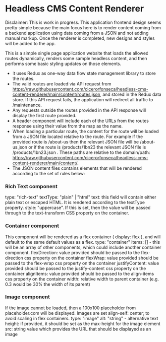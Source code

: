 # Headless CMS Content Renderer

Disclaimer: This is work in progress. This application frontend design seems pretty simple because the main focus here is to render content coming from a backend application using data coming from a JSON and not adding manual markup. Once the renderer is completed, new designs and styles will be added to the app.

This is a simple single page application website that loads the allowed routes dynamically, renders some sample headless content, and then performs some basic styling updates on those elements.

- It uses Redux as one-way data flow state management library to store the routes.
- The valid routes are loaded via API request from https://raw.githubusercontent.com/cicerorfonseca/headless-cms-content-renderer/main/content/routes.json, and stored in the Redux data store. If this API request fails, the application will redirect all traffic to /maintenance.
- Any requests outside the routes provided in the API response will display the first route provided.
- A header component will include each of the URLs from the routes response using their value from the map as the name.
- When loading a particular route, the content for the route will be loaded from a JSON file located relative to the route. For example if the provided route is /about-us then the relevant JSON file will be /about-us.json or if the route is /products/1bn23 the relevant JSON file is /products/1bn23.json . These paths are relative to the domain/path: https://raw.githubusercontent.com/cicerorfonseca/headless-cms-content-renderer/main/content/.
- The JSON content files contains elements that will be rendered according to the set of rules below:

### Rich Text component

type: "rich-text"
textType: "plain" | "html"
text: this field will contain either plain text or escaped HTML. It is rendered according to the textType property.
style: "uppercase". If this is set, then the value will be passed through to the text-transform CSS property on the container.

### Container component

This component will be rendered as a flex container ( display: flex ), and will default to the same default values as a flex.
type: "container"
items: [] - this will be an array of other components, which could include another container component.
flexDirection: value provided should be passed to the flex-direction css property on the container
flexWrap: value provided should be passed to the flex-wrap css property on the container
justifyContent: value provided should be passed to the justify-content css property on the container
alignItems: value provided should be passed to the align-items css property on the container
width: relative width to parent container (e.g. 0.3 would be 30% the width of its parent)

### Image component

If the image cannot be loaded, then a 100x100 placeholder from placeholder.com will be displayed.
Images are set align-self: center; to avoid scaling in flex containers.
type: "image"
alt: "string" - alternative text
height: if provided, it should be set as the max-height for the image element
src: string value which provides the URL that should be displayed as an image
